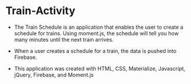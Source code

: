 # Train-Activity

- The Train Schedule is an application that enables the user to create a schedule for trains. Using moment.js, the schedule will tell you how many minutes until the next train arrives.

- When a user creates a schedule for a train, the data is pushed into Firebase.

- This application was created with HTML, CSS, Materialize, Javascript, jQuery, Firebase, and Moment.js
